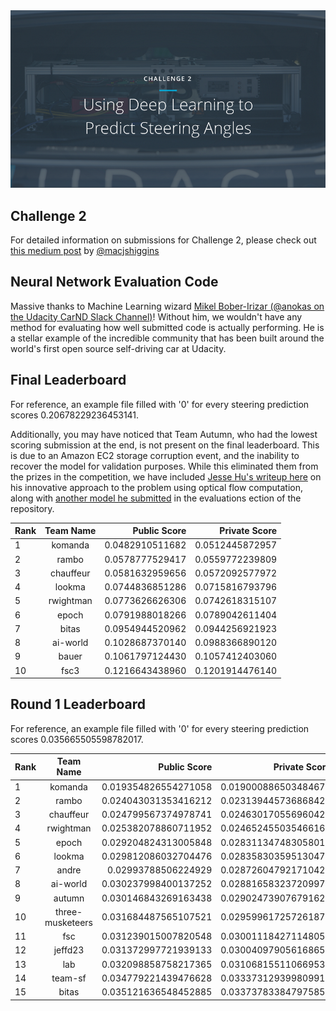 <img src="../../images/challenge2.png" alt="Self-Driving Car" width="800px">

## Challenge 2
For detailed information on submissions for Challenge 2, please check out [this medium post](https://medium.com/@maccallister.h/challenge-2-submission-guidelines-284ce6641c41#.az85snjmh) by [@macjshiggins](https://twitter.com/macjshiggins)

## Neural Network Evaluation Code
Massive thanks to Machine Learning wizard [Mikel Bober-Irizar (@anokas on the Udacity CarND Slack Channel)](https://github.com/mxbi)! Without him, we wouldn't have any method for evaluating how well submitted code is actually performing. He is a stellar example of the incredible community that has been built around the world's first open source self-driving car at Udacity.

## Final Leaderboard

For reference, an example file filled with '0' for every steering prediction scores 0.20678229236453141.

Additionally, you may have noticed that Team Autumn, who had the lowest scoring submission at the end, is not present on the final leaderboard. This is due to an Amazon EC2 storage corruption event, and the inability to recover the model for validation purposes. While this eliminated them from the prizes in the competition, we have included [Jesse Hu's writeup here](https://github.com/udacity/self-driving-car/tree/master/steering-models/community-models/autumn) on his innovative approach to the problem using optical flow computation, along with [another model he submitted](https://github.com/udacity/self-driving-car/tree/master/steering-models/evaluation) in the evaluations ection of the repository.


| Rank | Team Name |   Public Score  |  Private Score  |
| ---- | :--------:| ---------------:| ---------------:|
| 1  | komanda     | 0.0482910511682 | 0.0512445872957 |
| 2  | rambo       | 0.0578777529417 | 0.0559772239809 |
| 3  | chauffeur   | 0.0581632959656 | 0.0572092577972 |
| 4  | lookma      | 0.0744836851286 | 0.0715816793796 |
| 5  | rwightman   | 0.0773626626306 | 0.0742618315107 |
| 6  | epoch       | 0.0791988018266 | 0.0789042611404 |
| 7  | bitas       | 0.0954944520962 | 0.0944256921923 |
| 8  | ai-world    | 0.1028687370140 | 0.0988366890120 |
| 9  | bauer       | 0.1061797124430 | 0.1057412403060 |
| 10 | fsc3        | 0.1216643438960 | 0.1201914476140 |


## Round 1 Leaderboard

For reference, an example file filled with '0' for every steering prediction scores 0.035665505598782017.

| Rank | Team Name        |     Public Score     |    Private Score     |
| ---- | :---------------:| --------------------:| --------------------:|
| 1    | komanda          | 0.019354826554271058 | 0.019000886503484679 |
| 2    | rambo            | 0.024043031353416212 | 0.023139445736868425 |
| 3    | chauffeur        | 0.024799567374978741 | 0.024630170556960426 |
| 4    | rwightman        | 0.025382078860711952 | 0.024652455035466161 |
| 5    | epoch            | 0.029204824313005848 | 0.028311347483058014 |
| 6    | lookma           | 0.029812086032704476 | 0.028358303595130471 |
| 7    | andre            | 0.02993788506224929  | 0.028726047921710424 |
| 8    | ai-world         | 0.030237998400137252 | 0.028816583237209977 |
| 9    | autumn           | 0.030146843269163438 | 0.029024739076791626 |
| 10   | three-musketeers | 0.031684487565107521 | 0.029599617257261870 |
| 11   | fsc              | 0.031239015007820548 | 0.030011184271148059 |
| 12   | jeffd23          | 0.031372997721939133 | 0.030040979056168659 |
| 13   | lab              | 0.032098858758217365 | 0.031068155110669536 |
| 14   | team-sf          | 0.034779221439476628 | 0.033373129399809916 |
| 15   | bitas            | 0.035121636548452885 | 0.033737833847975851 |


 


